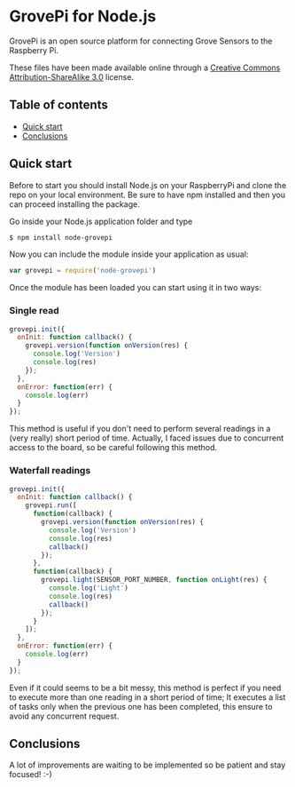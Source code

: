 GrovePi for Node.js
=======

GrovePi is an open source platform for connecting Grove Sensors to the Raspberry Pi.

These files have been made available online through a [Creative Commons Attribution-ShareAlike 3.0](http://creativecommons.org/licenses/by-sa/3.0/) license.

## Table of contents

- [Quick start](#quick-start)
- [Conclusions](#conclusions)

## Quick start

Before to start you should install Node.js on your RaspberryPi and clone the repo on your local environment. 
Be sure to have npm installed and then you can proceed installing the package.

Go inside your Node.js application folder and type
```bash
$ npm install node-grovepi
```
Now you can include the module inside your application as usual:
```javascript
var grovepi = require('node-grovepi')
```

Once the module has been loaded you can start using it in two ways:
### Single read
```javascript
grovepi.init({
  onInit: function callback() {
    grovepi.version(function onVersion(res) {
      console.log('Version')
      console.log(res)
    });
  },
  onError: function(err) {
    console.log(err)
  }
});
```
This method is useful if you don't need to perform several readings in a (very really) short period of time.
Actually, I faced issues due to concurrent access to the board, so be careful following this method.

### Waterfall readings
```javascript
grovepi.init({
  onInit: function callback() {
    grovepi.run([
      function(callback) {
        grovepi.version(function onVersion(res) {
          console.log('Version')
          console.log(res)
          callback()
        });
      },
      function(callback) {
        grovepi.light(SENSOR_PORT_NUMBER, function onLight(res) {
          console.log('Light')
          console.log(res)
          callback()
        });
      }
    ]);
  },
  onError: function(err) {
    console.log(err)
  }
});
```
Even if it could seems to be a bit messy, this method is perfect if you need to execute more than one reading in a short period of time;
It executes a list of tasks only when the previous one has been completed, this ensure to avoid any concurrent request.

## Conclusions
A lot of improvements are waiting to be implemented so be patient and stay focused! :-)